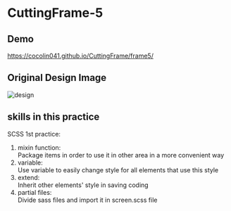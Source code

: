 # CuttingFrame-5

## Demo
https://cocolin041.github.io/CuttingFrame/frame5/

## Original Design Image
![design](Template_5.png)

## skills in this practice
SCSS 1st practice:
1. mixin function:<br>
Package items in order to use it in other area in a more convenient way
2. variable:<br>
Use variable to easily change style for all elements that use this style
3. extend:<br>
Inherit other elements' style in saving coding
4. partial files:<br>
Divide sass files and import it in screen.scss file

